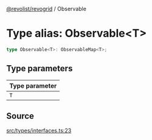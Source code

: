 [@revolist/revogrid](README.md) / Observable

# Type alias: Observable\<T\>

```ts
type Observable<T>: ObservableMap<T>;
```

## Type parameters

| Type parameter |
| :------ |
| `T` |

## Source

[src/types/interfaces.ts:23](https://github.com/revolist/revogrid/blob/ace6403c43f42f0eb026a7e73c0ae179d3a4c66f/src/types/interfaces.ts#L23)

